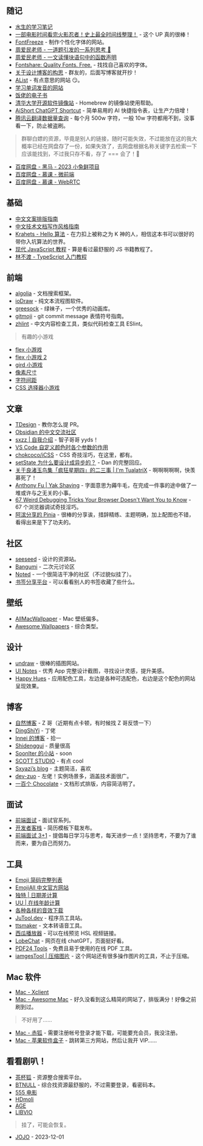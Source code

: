 ## 随记

- [水生的学习笔记](https://github.com/galaxy-s10/study-books)
- [一部电影时间看完火影忍者！史上最全时间线整理！](https://www.bilibili.com/video/BV1sx4y1M7dT) - 这个 UP 真的很棒！
- [FontFreeze](https://mutsuntsai.github.io/fontfreeze/) - 制作个性化字体的网站。
- [周爱民老师 - 一道题引发的一系列思考 🤔](https://mp.weixin.qq.com/s?__biz=MzIzOTkwMjM0OQ==&mid=2247486547&idx=1&sn=976a2930c7db7d2fb506a91769edab8b&chksm=e92247b1de55cea7889dbf42791bf747607d80ed3a5b42d73258261f582e23416db48a7db676&scene=178&cur_album_id=1797989279457935369#rd)
- [周爱民老师 - 一文读懂块语句中的函数声明](https://mp.weixin.qq.com/s/0CI53KqjzkEfPp7FvC-GcQ)
- [Fontshare: Quality Fonts. Free.](https://www.fontshare.com/) - 找找自己喜欢的字体。
- [关于设计博客的构思](https://konata-blog.vercel.app/posts/thoughts-on-designing-blogs) - 群友的，后面写博客就开抄！
- [AList](https://drive.oevery.me/) - 有点意思的网站 😏。
- [学习单词发音的网站](https://zh.forvo.com)
- [饭佬的电子书](https://github.com/Simon-He95/awesome-collections/tree/main/book)
- [清华大学开源软件镜像站](https://mirrors.tuna.tsinghua.edu.cn/help/homebrew/) - Homebrew 的镜像站使用帮助。
- [AiShort ChatGPT Shortcut](https://www.aishort.top) - 简单易用的 AI 快捷指令表，让生产力倍增！
- [腾讯云翻译数据量查询](https://console.cloud.tencent.com/tmt) - 每个月 500w 字符，一般 10w 字符都用不到，没事看一下，防止被盗刷。

> 群聊白嫖的资源，毕竟是别人的链接，随时可能失效，不过能放在这的我大概率已经在网盘存了一份，如果失效了，去网盘根据名称关键字去检索一下应该能找到，不过我只存不看，存了 === 会了！🤡

- [百度网盘 - 黑马 - 2023 小兔鲜项目](https://pan.baidu.com/s/1KA-K6b7doYU4XUhTaszpJQ?pwd=5201#list/path=%2F)
- [百度网盘 - 慕课 - 微前端](https://pan.baidu.com/s/14fgLsrk3pHU_kuE3RoYbFw?pwd=kgoy#list/path=%2F)
- [百度网盘 - 慕课 - WebRTC](https://pan.baidu.com/s/16BPaOnJJPh4dhd5_6FlyFQ?pwd=13w9#list/path=%2F&parentPath=%2Fsharelink1099598858480-976024721446713)

## 基础

- [中文文案排版指南](https://github.com/sparanoid/chinese-copywriting-guidelines)
- [中文技术文档写作风格指南](https://zh-style-guide.readthedocs.io/zh-cn/latest/)
- [Krahets - Hello 算法](https://www.hello-algo.com/) - 在力扣上被称之为 K 神的人，相信这本书可以很好的带你入坑算法的世界。
- [现代 JavaScript 教程](https://zh.javascript.info/) - 算是看过最舒服的 JS 书籍教程了。
- [林不渡 - TypeScript 入门教程](https://juejin.cn/book/7288482920602271802)

## 前端

- [algolia](https://www.algolia.com/doc/) - 文档搜索框架。
- [ioDraw](https://www.iodraw.com/textflow#/) - 纯文本流程图软件。
- [greesock](https://greensock.com) - 绿袜子，一个优秀的动画库。
- [gitmoji](https://gitmoji.dev/) - git commit message 表情符号指南。
- [zhlint](https://jinjiang.dev/zhlint/) - 中文内容检查工具，类似代码检查工具 ESlint。

> 有趣的小游戏

- [flex 小游戏](https://flexboxfroggy.com)
- [flex 小游戏 2](http://www.flexboxdefense.com)
- [gird 小游戏](https://cssgridgarden.com)
- [像素尺寸](https://pixact.ly)
- [字符间距](https://type.method.ac)
- [CSS 选择器小游戏](http://cssdiner.com)

## 文章

- [TDesign](https://tdesign.tencent.com/about/contributing) - 教你怎么提 PR。
- [Obsidian 的中文交流社区](https://forum-zh.obsidian.md)
- [sxzz | 自我介绍](https://gist.github.com/sxzz/2ffb940cbc472e4e7a3ef9479a170e6f) - 智子哥哥 yyds！
- [VS Code 自定义颜色时各个参数的作用](https://blog.csdn.net/qq_35333978/article/details/121876103)
- [chokcoco/iCSS](https://github.com/chokcoco/iCSS) - CSS 奇技淫巧，在这里，都有。
- [setState 为什么要设计成异步的？](https://github.com/facebook/react/issues/11527#issuecomment-360199710) - Dan 的完整回应。
- [关于良渚玉鸟集「疯狂星期四」的二三事 | I'm TualatriX](https://imtx.me/blog/birland-crazy-thursday/) - 啊啊啊啊啊，快羡慕死了！
- [Anthony Fu | Yak Shaving](https://antfu.me/posts/about-yak-shaving-zh) - 字面意思为薅牛毛，在完成一件事的途中做了一堆或许与之无关的小事。
- [67 Weird Debugging Tricks Your Browser Doesn't Want You to Know](https://alan.norbauer.com/articles/browser-debugging-tricks) - 67 个浏览器调试奇技淫巧。
- [阿滨分享的 Pinia](https://tourmaline-lawyer-574.notion.site/Pinia-9c5d49fd3e08479b88bf3272321b3011) - 很棒的分享诶，措辞精练、主题明确，加上配图也不错，看得出来是下了功夫的。

## 社区

- [seeseed](https://www.seeseed.com/) - 设计的资源站。
- [Bangumi](http://bangumi.tv/) - 二次元讨论区
- [Noted](https://n.td/) - 一个很简洁干净的社区（不过貌似挂了）。
- [书签分享平台](https://roam.mixcm.com) - 可以看看别人的书签收藏了些什么。

## 壁纸

- [AllMacWallpaper](https://www.allmacwallpaper.com) - Mac 壁纸偏多。
- [Awesome Wallpapers](https://wallhaven.cc) - 综合类型。

## 设计

- [undraw](https://undraw.co/illustrations) - 很棒的插图网站。
- [UI Notes](https://uinotes.com) - 优秀 App 完整设计截图，寻找设计灵感，提升美感。
- [Happy Hues](https://www.happyhues.co/palettes/17) - 应用配色工具，左边是各种可选配色，右边是这个配色的网站呈现效果。

## 博客

- [自然博客](https://www.hsslive.cn/) - Z 哥（近期有点卡顿，有时候找 Z 哥反馈一下）
- [DingShiYi](https://a.dingshiyi.top/) - 丁佬
- [Innei 的博客](https://innei.in/) - 拾一
- [Shidenggui](https://shidenggui.com/) - 质量很高
- [SoonIter 的小站](https://sooniter.site/) - soon
- [SCOTT STUDIO](https://blog.scott-studio.cn/) - 有点 cool
- [Sxyazi’s blog](https://sxyz.blog/) - 主题简洁，喜欢
- [dev-zuo](http://f.zuo11.com/) - 左佬！实例场景多，涵盖技术面很广。
- [一百个 Chocolate](https://chodocs.cn) - 文档形式排版，内容简洁明了。

## 面试

- [前端面试](https://vue3js.cn/interview/) - 面试官系列。
- [开发者客栈](https://www.developers.pub/resume) - 简历模板下载发布。
- [前端面试 3+1](http://www.h-camel.com/index.html) - 提倡每日学习与思考，每天进步一点！坚持思考，不要为了谁而来，要为自己而努力。

## 工具

- [Emoji 简码完整列表](https://github.com/ikatyang/emoji-cheat-sheet/blob/master/README.md)
- [EmojiAll 中文官方网站](https://www.emojiall.com/zh-hans)
- [独特 | 日期差计算](https://www.dute.org/date-diff?ref=search)
- [UU | 在线年龄计算](https://uutool.cn/birth/)
- [各种各样的音效下载](https://taira-komori.jpn.org/daily01cn.html)
- [JuTool.dev](https://jutool.dev/) - 程序员工具站。
- [ttsmaker](https://ttsmaker.com/zh-cn) - 文本转语音工具。
- [西瓜播放器](https://v2.h5player.bytedance.com/generate/) - 可以在线预览 HSL 视频链接。
- [LobeChat](https://chatgpt.htcube.top/) - 网页在线 chatGPT，页面挺好看。
- [PDF24 Tools](https://tools.pdf24.org/zh/) - 免费且易于使用的在线 PDF 工具。
- [iamgesTool | 压缩图片](https://imagestool.com/zh_CN/compress-images) - 这个网站还有很多操作图片的工具，不止于压缩。

## Mac 软件

- [Mac - Xclient](https://xclient.info/)
- [Mac - Awesome Mac](https://wangchujiang.com/awesome-mac/README-zh.html) - 好久没看到这么精简的网站了，排版满分！好像之前刷到过。

> 不好用了……

- [Mac - 赤狐](https://www.foxmac.com/) - 需要注册帐号登录才能下载，可能要充会员，我没注册。
- [Mac - 苹果软件盒子](https://www.macappbox.com/) - 跳转第三方网站，然后让我开 VIP……

## 看看剧叭！

- [茶杯狐](https://cupfox.app/) - 资源整合搜索平台。
- [BTNULL](https://www.btnull.org/) - 综合找资源最舒服的，不过需要登录，看密码本。
- [555 电影](https://zhenfanjixie.com/)
- [HDmoli](https://www.hdmoli.pro/)
- [AGE](https://www.agedm.tv/)
- [LIBVIO](https://www.libvio.me/)

> 挂了，可能会恢复。

- [JOJO](https://app.syrme.top/) - 2023-12-01
